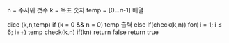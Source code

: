 n = 주사위 갯수
k = 목표 숫자
temp = [0…n-1] 배열

dice (k,n,temp)
	if (k = 0 && n = 0)
		temp 출력
	else
		if(check(k,n))
			for( i = 1; i ≤ 6; i++)
				temp
check(k,n)
	if(k<n or k>n)
		return false
	return true